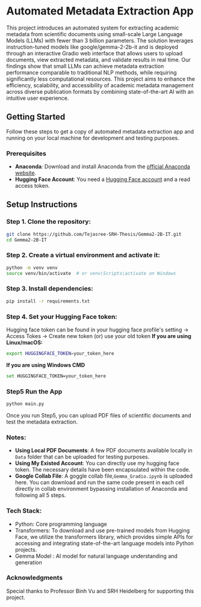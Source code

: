 # Automated Metadata Extraction App

This project introduces an automated system for extracting academic metadata from scientific documents using small-scale Large Language Models (LLMs) with fewer than 3 billion parameters. The solution leverages instruction-tuned models like google/gemma-2-2b-it and is deployed through an interactive Gradio web interface that allows users to upload documents, view extracted metadata, and validate results in real time. Our findings show that small LLMs can achieve metadata extraction performance comparable to traditional NLP methods, while requiring significantly less computational resources. This project aims to enhance the efficiency, scalability, and accessibility of academic metadata management across diverse publication formats by combining state-of-the-art AI with an intuitive user experience.

## Getting Started
Follow these steps to get a copy of automated metadata extraction app and running on your local machine for development and testing purposes.

### Prerequisites
- **Anaconda**: Download and install Anaconda from the [official Anaconda website](https://www.anaconda.com/products/individual).
- **Hugging Face Account**: You need a [Hugging Face account](https://huggingface.co/) and a read access token.
    
## Setup Instructions

### Step 1. Clone the repository:
```bash
git clone https://github.com/Tejasree-SRH-Thesis/Gemma2-2B-IT.git
cd Gemma2-2B-IT
```

### Step 2. Create a virtual environment and activate it:
```bash
python -m venv venv
source venv/bin/activate  # or venv\Scripts\activate on Windows
```

### Step 3. Install dependencies:
```bash
pip install -r requirements.txt
```

### Step 4. Set your Hugging Face token:
Hugging face token can be found in your hugging face profile's setting -> Access Tokes -> Create new token (or) use your old token
**If you are using Linux/macOS:**
```bash
export HUGGINGFACE_TOKEN=your_token_here
```
**If you are using Windows CMD**
```bash
set HUGGINGFACE_TOKEN=your_token_here
```
### Step5 Run the App

```bash
python main.py
```
Once you run Step5, you can upload PDF files of scientific documents and test the metadata extraction.

### Notes:
- **Using Local PDF Documents**:
  A few PDF documents available locally in `Data` folder that can be uploaded for testing purposes.
- **Using My Existed Account**:
  You can directly use my hugging face token. The necessary details have been encapsulated within the code.
- **Google Collab File**:
  A goggle collab file,`Gemma_Gradio.ipynb` is uploaded here. You can download and run the same code present in each cell directly in collab environment bypassing installation of Anaconda and following all 5 steps. 
  
### Tech Stack:
- Python: Core programming language
- Transformers: To download and use pre-trained models from Hugging Face, we utilize the transformers library, which provides simple APIs for accessing and integrating state-of-the-art language models into Python projects.
- Gemma Model : AI model for natural language understanding and generation

### Acknowledgments
Special thanks to Professor Binh Vu and SRH Heidelberg for supporting this project.
